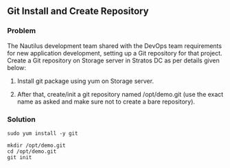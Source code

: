 ## Git Install and Create Repository

### Problem

The Nautilus development team shared with the DevOps team requirements for new application development, setting up a Git repository for that project. Create a Git repository on Storage server in Stratos DC as per details given below:

1. Install git package using yum on Storage server.

2. After that, create/init a git repository named /opt/demo.git (use the exact name as asked and make sure not to create a bare repository).

### Solution

```shell
sudo yum install -y git

mkdir /opt/demo.git
cd /opt/demo.git
git init
```
